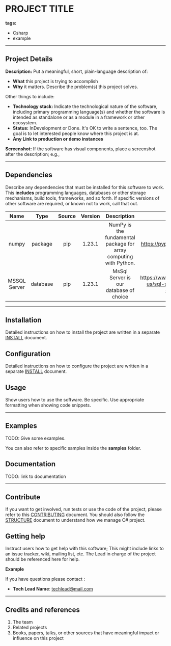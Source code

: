 # PROJECT TITLE

**tags:**

- Csharp
- example

---

## Project Details

**Description:** Put a meaningful, short, plain-language description of:

- **What** this project is trying to accomplish
- **Why** it matters. Describe the problem(s) this project solves.

Other things to include:

- **Technology stack:** Indicate the technological nature of the software, including primary programming language(s) and whether the software is intended as standalone or as a module in a framework or other ecosystem.
- **Status:** InDevelopment or Done. It's OK to write a sentence, too. The goal is to let interested people know where this project is at.
- **Any Link to production or demo instances**

**Screenshot:** If the software has visual components, place a screenshot after the description; e.g.,

---

## Dependencies

Describe any dependencies that must be installed for this software to work.
This **includes** programming languages, databases or other storage mechanisms, build tools, frameworks, and so forth.
If specific versions of other software are required, or known not to work, call that out.

Name | Type | Source | Version | Description | Links | Notes
:---: | :---: | :---: | :---: | :---: | :---: | :---:
| numpy | package | pip | 1.23.1 | NumPy is the fundamental package for array computing with Python. | <https://pypi.org/project/numpy/> | Extra notes |
| MSSQL Server | database | pip | 1.23.1 | MsSql Server is our database of choice | <https://www.microsoft.com/en-us/sql-server/sql-server-downloads> | Extra notes |

---

## Installation

Detailed instructions on how to install the project are written in a separate [INSTALL](./docs/INSTALL.md) document.

## Configuration

Detailed instructions on how to configure the project are written in a separate [INSTALL](./docs/INSTALL.md) document.

## Usage

Show users how to use the software.
Be specific.
Use appropriate formatting when showing code snippets.

---

## Examples

TODO: Give some examples.

You can also refer to specific samples inside the **samples** folder.


## Documentation

TODO: link to documentation

---

## Contribute

If you want to get involved, run tests or use the code of the project, please refer to this [CONTRIBUTING](./docs/contributing.md) document.
You should also follow the [STRUCTURE](./docs/structure.md) document to understand how we manage C# project.

## Getting help

Instruct users how to get help with this software;
This might include links to an issue tracker, wiki, mailing list, etc.
The Lead in charge of the project should be referenced here for help.

**Example**

If you have questions please contact :

- **Tech Lead Name**: <techlead@mail.com>

---

## Credits and references

1. The team
2. Related projects
3. Books, papers, talks, or other sources that have meaningful impact or influence on this project
